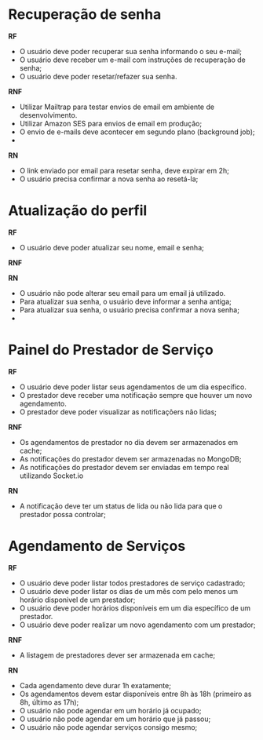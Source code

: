 # Recuperação de senha

**RF**

- O usuário deve poder recuperar sua senha informando o seu e-mail;
- O usuário deve receber um e-mail com instruções de recuperação de senha;
- O usuário deve poder resetar/refazer sua senha.

**RNF**
- Utilizar Mailtrap para testar envios de email em ambiente de desenvolvimento.
- Utilizar Amazon SES para envios de email em produção;
- O envio de e-mails deve acontecer em segundo plano (background job);
-

**RN**
- O link enviado por email para resetar senha, deve expirar em 2h;
- O usuário precisa confirmar a nova senha ao resetá-la;


# Atualização do perfil

**RF**

- O usuário deve poder atualizar seu nome, email e senha;

**RNF**

**RN**

- O usuário não pode alterar seu email para um email já utilizado.
- Para atualizar sua senha, o usuário deve informar a senha antiga;
- Para atualizar sua senha, o usuário precisa confirmar a nova senha;
-

# Painel do Prestador de Serviço

**RF**

- O usuário deve poder listar seus agendamentos de um dia específico.
- O prestador deve receber uma notificação sempre que houver um novo agendamento.
- O prestador deve poder visualizar as notificaçõers não lidas;

**RNF**

- Os agendamentos de prestador no dia devem ser armazenados em cache;
- As notificações do prestador devem ser armazenadas no MongoDB;
- As notificações do prestador devem ser enviadas em tempo real utilizando Socket.io

**RN**

- A notificação deve ter um status de lida ou não lida para que o prestador possa controlar;


# Agendamento de Serviços

**RF**

- O usuário deve poder listar todos prestadores de serviço cadastrado;
- O usuário deve poder listar os dias de um mês com pelo menos um horário disponivel de um prestador;
- O usuário deve poder horários disponíveis em um dia específico de um prestador.
- O usuário deve poder realizar um novo agendamento com um prestador;

**RNF**

- A listagem de prestadores dever ser armazenada em cache;


**RN**

- Cada agendamento deve durar 1h exatamente;
- Os agendamentos devem estar disponíveis entre 8h às 18h (primeiro as 8h, último as 17h);
- O usuário não pode agendar em um horário já ocupado;
- O usuário não pode agendar em um horário que já passou;
- O usuário não pode agendar serviços consigo mesmo;
